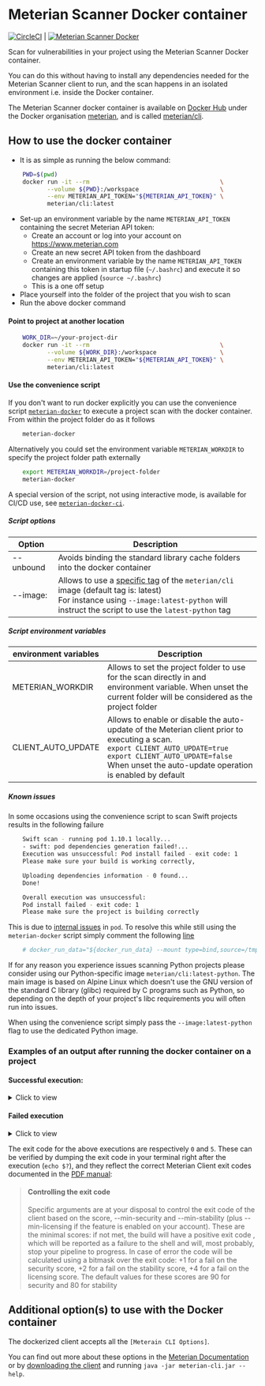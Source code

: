 # Meterian Scanner Docker container

[![CircleCI](https://circleci.com/gh/MeterianHQ/meterian-scanner-docker/tree/master.svg?style=svg)](https://circleci.com/gh/MeterianHQ/meterian-scanner-docker/tree/master) | [![Meterian Scanner Docker](https://img.shields.io/docker/pulls/meterian/cli.svg)](https://hub.docker.com/r/meterian/cli)

Scan for vulnerabilities in your project using the Meterian Scanner Docker container.

You can do this without having to install any dependencies needed for the Meterian Scanner client to run, and the scan happens in an isolated environment i.e. inside the Docker container.

The Meterian Scanner docker container is available on [Docker Hub](http://hub.docker.com) under the Docker organisation [meterian](https://hub.docker.com/u/meterian), and is called [meterian/cli](https://hub.docker.com/r/meterian/cli).

## How to use the docker container

- It is as simple as running the below command:
```bash
    PWD=$(pwd)
    docker run -it --rm                                     \
           --volume ${PWD}:/workspace                       \
           --env METERIAN_API_TOKEN="${METERIAN_API_TOKEN}" \
           meterian/cli:latest  
```
- Set-up an environment variable by the name `METERIAN_API_TOKEN` containing the secret Meterian API token:
    - Create an account or log into your account on https://www.meterian.com
    - Create an new secret API token from the dashboard
    - Create an environment variable by the name `METERIAN_API_TOKEN` containing this token in startup file (`~/.bashrc`) and execute it so changes are applied (`source ~/.bashrc`)
    - This is a one off setup
- Place yourself into the folder of the project that you wish to scan
- Run the above docker command

#### Point to project at another location

```bash
    WORK_DIR=~/your-project-dir
    docker run -it --rm                                     \
           --volume ${WORK_DIR}:/workspace                  \
           --env METERIAN_API_TOKEN="${METERIAN_API_TOKEN}" \
           meterian/cli:latest  
```

#### Use the convenience script 
If you don't want to run docker explicitly you can use the convenience script [`meterian-docker`](scripts/meterian-docker) to execute a project scan with the docker container. From within the project folder do as it follows
```bash
    meterian-docker
```
Alternatively you could set the environment variable `METERIAN_WORKDIR` to specify the project folder path externally
```bash
    export METERIAN_WORKDIR=/project-folder
    meterian-docker
```
A special version of the script, not using interactive mode, is available for CI/CD use, see [`meterian-docker-ci`](scripts/meterian-docker-ci).

##### Script options
| Option | Description |
|--------|-------------|
| --unbound | Avoids binding the standard library cache folders into the docker container |
| --image:<image tag of choice> | Allows to use a [specific tag](https://hub.docker.com/r/meterian/cli/tags) of the `meterian/cli` image (default tag is: latest)<br>For instance using `--image:latest-python` will instruct the script to use the `latest-python` tag |

##### Script environment variables
| environment variables | Description |
|-----------------------|-------------|
| METERIAN_WORKDIR | Allows to set the project folder to use for the scan directly in and environment variable. When unset the current folder will be considered as the project folder |
| CLIENT_AUTO_UPDATE | Allows to enable or disable the auto-update of the Meterian client prior to executing a scan.<br>`export CLIENT_AUTO_UPDATE=true`<br>`export CLIENT_AUTO_UPDATE=false`<br>When unset the auto-update operation is enabled by default |


##### Known issues
In some occasions using the convenience script to scan Swift projects results in the following failure
```bash
    Swift scan - running pod 1.10.1 locally...
    - swift: pod dependencies generation failed!...
    Execution was unsuccessful: Pod install failed - exit code: 1
    Please make sure your build is working correctly,

    Uploading dependencies information - 0 found...
    Done!

    Overall execution was unsuccessful:
    Pod install failed - exit code: 1
    Please make sure the project is building correctly
```
This is due to [internal issues](https://github.com/segiddins/atomos/issues/7) in `pod`.
To resolve this while still using the `meterian-docker` script simply comment the following [line](scripts/meterian-docker#L83)
```bash
    # docker_run_data="${docker_run_data} --mount type=bind,source=/tmp,target=/tmp "
```

If for any reason you experience issues scanning Python projects please consider using our Python-specific image `meterian/cli:latest-python`.
The main image is based on Alpine Linux which doesn't use the GNU version of the standard C library (glibc) required by C programs such as Python, so depending on the depth of your project's libc requirements you will often run into issues.

When using the convenience script simply pass the `--image:latest-python` flag to use the dedicated Python image.

### Examples of an output after running the docker container on a project

#### Successful execution:

<details><summary>Click to view</summary>

```
© 2017-2020 Meterian Ltd - dockerized version 1.0.0.000

Meterian Client v1.2.7.4, build 7a87b89-307
All rights reserved
- running locally:   yes
- interactive mode:  on
- minimum security:  90
- minimum stability: 80
- working on folder: /workspace
- autofix mode:      off

Checking folder...
Folder /workspace contains a viable project!

Authorizing the client...
Client successfully authorized

Loading build status...
No build running found!

Requesting build...
Build allowed

Project information:
- url:    tmp
- branch: head
- commit: n/a

Java scan - running gradle locally...
- gradle: gradle dependencies generated...
Execution successful!

Uploading dependencies information - 1 found...
Done!

Starting build...
Current build status: in preparation
Current build status: process advices at 2020-02-05T11:48:46.802

Final results: 
- security:	100	(minimum: 90)
- stability:	100	(minimum: 80)
- licensing:	100	(minimum: 95)

Full report available at: 
https://www.meterian.com/projects.html?pid=...

Build successful!
```
</details>

#### Failed execution

<details><summary>Click to view</summary>

```
© 2017-2020 Meterian Ltd - dockerized version 1.0.0.000

Meterian Client v1.2.7.4, build 7a87b89-307
All rights reserved
- running locally:   yes
- interactive mode:  on
- minimum security:  90
- minimum stability: 80
- working on folder: /workspace
- autofix mode:      off

Checking folder...
Folder /workspace contains a viable project!

Authorizing the client...
Client successfully authorized

Loading build status...
No build running found!

Requesting build...
Build allowed

Project information:
- url:    tmp
- branch: 1.0
- commit: n/a

Java scan - running maven locally...
- maven: loading dependency tree...
- maven: dependencies generated...
Execution successful!

Uploading dependencies information - 5 found...
Done!

Starting build...
Current build status: in preparation
Current build status: process advices at 2020-02-05T13:46:58.335

Final results: 
- security:	35	(minimum: 90)
- stability:	99	(minimum: 80)
- licensing:	0	(minimum: 95)

Full report available at: 
https://www.meterian.com/projects.html?pid=...

Build unsuccessful!
Failed checks: [security, licensing]
```
</details>


The exit code for the above executions are respectively `0` and `5`. These can be verified by dumping the exit code in your terminal right after the execution (`echo $?`), and they reflect the correct Meterian Client exit codes documented in the [PDF manual](https://www.meterian.com/documents/meterian-cli-manual.pdf):

> #### Controlling the exit code
> Specific arguments are at your disposal to control the exit code of the client based on the score, --min-security and  --min-stability (plus --min-licensing if the feature is enabled on your account). These are the minimal scores: if not met, the build will have a positive exit code , which will be reported as a failure to the shell and will, most probably, stop your pipeline to progress. In case of error the code will be calculated using a bitmask over the exit code: +1 for a fail on the security score, +2 for a fail on the stability score, +4 for a fail on the licensing score.
> The default values for these scores are 90 for security and 80 for stability


## Additional option(s) to use with the Docker container

The dockerized client accepts all the `[Meterain CLI Options]`.

You can find out more about these options in the [Meterian Documentation](https://docs.meterian.io/) or by [downloading the client](https://www.meterian.com/downloads/meterian-cli.jar) and running `java -jar meterian-cli.jar --help`.
